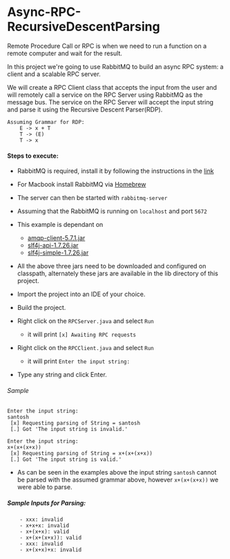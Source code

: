 # Async-RPC-RecursiveDescentParsing

Remote Procedure Call or RPC is when we need to run a function on a remote computer and wait for the result.

In this project we're going to use RabbitMQ to build an async RPC system: a client and a scalable RPC server.

We will create a RPC Client class that accepts the input from the user and will remotely call a 
service on the RPC Server using RabbitMQ as  the message bus. The service on the RPC Server will
accept the input string and parse it using the Recursive Descent Parser(RDP).

```
Assuming Grammar for RDP:
	E -> x + T
	T -> (E)
	T -> x
```

#### Steps to execute:   
 - RabbitMQ is required, install it by following the instructions in the [link](https://www.rabbitmq.com/download.html)
 - For Macbook install RabbitMQ via [Homebrew](https://www.rabbitmq.com/install-homebrew.html)
 - The server can then be started with `rabbitmq-server`
 - Assuming that the RabbitMQ is running on `localhost` and port `5672`
 - This example is dependant on 
    - [amqp-client-5.7.1.jar](https://repo1.maven.org/maven2/com/rabbitmq/amqp-client/5.7.1/amqp-client-5.7.1.jar) 
    - [slf4j-api-1.7.26.jar](https://repo1.maven.org/maven2/org/slf4j/slf4j-api/1.7.26/slf4j-api-1.7.26.jar)
    - [slf4j-simple-1.7.26.jar](https://repo1.maven.org/maven2/org/slf4j/slf4j-simple/1.7.26/slf4j-simple-1.7.26.jar)
    
 - All the above three jars need to be downloaded and configured on classpath, alternately
 these jars are available in the lib directory of this project.
 - Import the project into an IDE of your choice.
 - Build the project.
 - Right click on the `RPCServer.java` and select `Run`
    - it will print `[x] Awaiting RPC requests`
 - Right click on the `RPCClient.java` and select `Run`
    - it will print `Enter the input string:`
 - Type any string and click Enter.
  
###### Sample
```
Enter the input string:
santosh
 [x] Requesting parsing of String = santosh
 [.] Got 'The input string is invalid.'

```
 
```
Enter the input string:
x+(x+(x+x))
 [x] Requesting parsing of String = x+(x+(x+x))
 [.] Got 'The input string is valid.'
``` 
 
 - As can be seen in the examples above the input string `santosh` cannot be parsed 
 with the assumed grammar above, however `x+(x+(x+x))` we were able to parse.


##### Sample Inputs for Parsing:
```
	- xxx: invalid
	- x+x+x: invalid
	- x+(x+x): valid
	- x+(x+(x+x)): valid
	- xxx: invalid
	- x+(x+x)+x: invalid 
```
  
 
